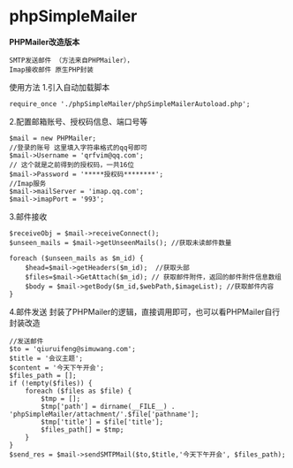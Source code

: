 # phpSimpleMailer 
**PHPMailer改造版本** 
~~~~
SMTP发送邮件 （方法来自PHPMailer），
Imap接收邮件 原生PHP封装
~~~~


使用方法
1.引入自动加载脚本

`
require_once './phpSimpleMailer/phpSimpleMailerAutoload.php';
`

2.配置邮箱账号、授权码信息、端口号等

~~~~
$mail = new PHPMailer;
//登录的账号 这里填入字符串格式的qq号即可
$mail->Username = 'qrfvim@qq.com';
// 这个就是之前得到的授权码，一共16位
$mail->Password = '*****授权码********';
//Imap服务
$mail->mailServer = 'imap.qq.com';
$mail->imapPort = '993';
~~~~

3.邮件接收
~~~~
$receiveObj = $mail->receiveConnect();
$unseen_mails = $mail->getUnseenMails(); //获取未读邮件数量

foreach ($unseen_mails as $m_id) {
    $head=$mail->getHeaders($m_id);  //获取头部
    $files=$mail->GetAttach($m_id); // 获取邮件附件，返回的邮件附件信息数组
    $body = $mail->getBody($m_id,$webPath,$imageList); //获取邮件内容
}
~~~~

4.邮件发送 封装了PHPMailer的逻辑，直接调用即可，也可以看PHPMailer自行封装改造
~~~~
//发送邮件
$to = 'qiuruifeng@simuwang.com';
$title = '会议主题';
$content = '今天下午开会';
$files_path = [];
if (!empty($files)) {
    foreach ($files as $file) {
        $tmp = [];
        $tmp['path'] = dirname(__FILE__) . 'phpSimpleMailer/attachment/'.$file['pathname'];
        $tmp['title'] = $file['title'];
        $files_path[] = $tmp;
    }
}
$send_res = $mail->sendSMTPMail($to,$title,'今天下午开会', $files_path);
~~~~
